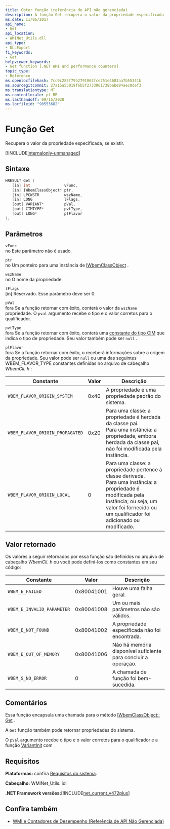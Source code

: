 ```yaml
---
title: Obter função (referência de API não gerenciada)
description: A função Get recupera o valor da propriedade especificada.
ms.date: 11/06/2017
api_name:
- Get
api_location:
- WMINet_Utils.dll
api_type:
- DLLExport
f1_keywords:
- Get
helpviewer_keywords:
- Get function [.NET WMI and performance counters]
topic_type:
- Reference
ms.openlocfilehash: 7cc0c285f79b2791863fce251e4683aa7b55341b
ms.sourcegitcommit: 27a15a55019f6b5f2733961738babe94aec0def3
ms.translationtype: MT
ms.contentlocale: pt-BR
ms.lasthandoff: 09/15/2020
ms.locfileid: "90553682"
---
```

# <a name="get-function"></a>Função Get

Recupera o valor da propriedade especificada, se existir.

[!INCLUDE[internalonly-unmanaged](../../../../includes/internalonly-unmanaged.md)]

## <a name="syntax"></a>Sintaxe

```cpp
HRESULT Get (
   [in] int               vFunc,
   [in] IWbemClassObject* ptr,
   [in] LPCWSTR           wszName,
   [in] LONG              lFlags,
   [out] VARIANT*         pVal,
   [out] CIMTYPE*         pvtType,
   [out] LONG*            plFlavor
);
```

## <a name="parameters"></a>Parâmetros

`vFunc`\
no Este parâmetro não é usado.

`ptr`\
no Um ponteiro para uma instância de [IWbemClassObject](/windows/desktop/api/wbemcli/nn-wbemcli-iwbemclassobject) .

`wszName`\
no O nome da propriedade.

`lFlags`\
[in] Reservado. Esse parâmetro deve ser 0.

`pVal`\
fora Se a função retornar com êxito, conterá o valor da `wszName` propriedade. O `pval` argumento recebe o tipo e o valor corretos para o qualificador.

`pvtType`\
fora Se a função retornar com êxito, conterá uma [constante do tipo CIM](/windows/win32/api/wbemcli/ne-wbemcli-cimtype_enumeration) que indica o tipo de propriedade. Seu valor também pode ser `null` .

`plFlavor`\
fora Se a função retornar com êxito, o receberá informações sobre a origem da propriedade. Seu valor pode ser `null` ou uma das seguintes WBEM_FLAVOR_TYPE constantes definidas no arquivo de cabeçalho *WbemCli. h* :

|Constante  |Valor  |Descrição  |
|---------|---------|---------|
| `WBEM_FLAVOR_ORIGIN_SYSTEM` | 0x40 | A propriedade é uma propriedade padrão do sistema. |
| `WBEM_FLAVOR_ORIGIN_PROPAGATED` | 0x20 | Para uma classe: a propriedade é herdada da classe pai. <br> Para uma instância: a propriedade, embora herdada da classe pai, não foi modificada pela instância.  |
| `WBEM_FLAVOR_ORIGIN_LOCAL` | 0 | Para uma classe: a propriedade pertence à classe derivada. <br> Para uma instância: a propriedade é modificada pela instância; ou seja, um valor foi fornecido ou um qualificador foi adicionado ou modificado. |

## <a name="return-value"></a>Valor retornado

Os valores a seguir retornados por essa função são definidos no arquivo de cabeçalho *WbemCli. h* ou você pode defini-los como constantes em seu código:

|Constante  |Valor  |Descrição  |
|---------|---------|---------|
|`WBEM_E_FAILED` | 0x80041001 | Houve uma falha geral. |
|`WBEM_E_INVALID_PARAMETER` | 0x80041008 | Um ou mais parâmetros não são válidos. |
|`WBEM_E_NOT_FOUND` | 0x80041002 | A propriedade especificada não foi encontrada. |
|`WBEM_E_OUT_OF_MEMORY` | 0x80041006 | Não há memória disponível suficiente para concluir a operação. |
|`WBEM_S_NO_ERROR` | 0 | A chamada de função foi bem-sucedida.  |

## <a name="remarks"></a>Comentários

Essa função encapsula uma chamada para o método [IWbemClassObject:: Get](/windows/desktop/api/wbemcli/nf-wbemcli-iwbemclassobject-get) .

A `Get` função também pode retornar propriedades do sistema.

O `pVal` argumento recebe o tipo e o valor corretos para o qualificador e a função [VariantInit](/previous-versions/windows/desktop/api/oleauto/nf-oleauto-variantinit) com

## <a name="requirements"></a>Requisitos

 **Plataformas:** confira [Requisitos do sistema](../../get-started/system-requirements.md).

 **Cabeçalho:** WMINet_Utils. idl

 **.NET Framework versões:**[!INCLUDE[net_current_v472plus](../../../../includes/net-current-v472plus.md)]

## <a name="see-also"></a>Confira também

- [WMI e Contadores de Desempenho (Referência de API Não Gerenciada)](index.md)

